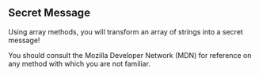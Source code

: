 ## Secret Message
Using array methods, you will transform an array of strings into a secret message!

You should consult the Mozilla Developer Network (MDN) for reference on any method with which you are not familiar.